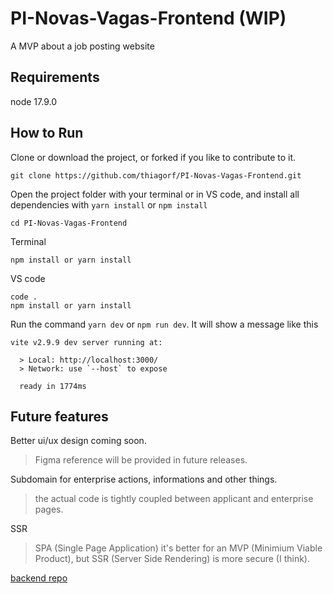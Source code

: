 # PI-Novas-Vagas-Frontend (WIP)

A MVP about a job posting website

## Requirements

node 17.9.0

## How to Run

Clone or download the project, or forked if you like to contribute to it.

```
git clone https://github.com/thiagorf/PI-Novas-Vagas-Frontend.git
```

Open the project folder with your terminal or in VS code, and install all dependencies with `yarn install` or `npm install`

```
cd PI-Novas-Vagas-Frontend
```

Terminal

```
npm install or yarn install
```

VS code

```
code .
npm install or yarn install
```

Run the command `yarn dev` or `npm run dev`. It will show a message like this

```
vite v2.9.9 dev server running at:

  > Local: http://localhost:3000/
  > Network: use `--host` to expose

  ready in 1774ms
```

## Future features

Better ui/ux design coming soon.

> Figma reference will be provided in future releases.

Subdomain for enterprise actions, informations and other things.

> the actual code is tightly coupled between applicant and enterprise pages.

SSR

> SPA (Single Page Application) it's better for an MVP (Minimium Viable Product), but SSR (Server Side Rendering) is more secure (I think).

[backend repo](https://github.com/thiagorf/PI-Novas-Vagas-Backend)
